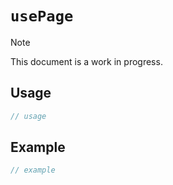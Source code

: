# `usePage`

> [!NOTE]
> This document is a work in progress.

## Usage

```ts
// usage
```

## Example

```ts
// example
```
